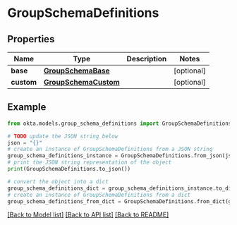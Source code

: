 # GroupSchemaDefinitions


## Properties

Name | Type | Description | Notes
------------ | ------------- | ------------- | -------------
**base** | [**GroupSchemaBase**](GroupSchemaBase.md) |  | [optional] 
**custom** | [**GroupSchemaCustom**](GroupSchemaCustom.md) |  | [optional] 

## Example

```python
from okta.models.group_schema_definitions import GroupSchemaDefinitions

# TODO update the JSON string below
json = "{}"
# create an instance of GroupSchemaDefinitions from a JSON string
group_schema_definitions_instance = GroupSchemaDefinitions.from_json(json)
# print the JSON string representation of the object
print(GroupSchemaDefinitions.to_json())

# convert the object into a dict
group_schema_definitions_dict = group_schema_definitions_instance.to_dict()
# create an instance of GroupSchemaDefinitions from a dict
group_schema_definitions_from_dict = GroupSchemaDefinitions.from_dict(group_schema_definitions_dict)
```
[[Back to Model list]](../README.md#documentation-for-models) [[Back to API list]](../README.md#documentation-for-api-endpoints) [[Back to README]](../README.md)


